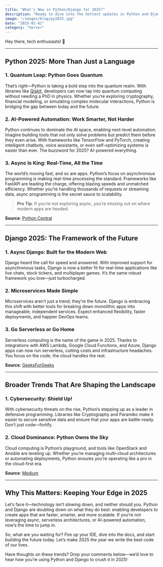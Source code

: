```yaml
---
title: "What’s New in Python/Django for 2025?"
description: "Ready to dive into the hottest updates in Python and Django for 2025? These tools have been our go-to powerhouses for years, and trust me—this year’s updates are about to take your development game to the next level. Whether you’re a Python pro or a Django devotee, this year’s innovations promise to keep you ahead of the curve. Let’s break it down."
image: "/images/blog/py2025.jpg"
date: "2025-01-01"
category: "Server"
---
```



Hey there, tech enthusiasts! 👋

---

## **Python 2025: More Than Just a Language**

### **1. Quantum Leap: Python Goes Quantum**  
That’s right—Python is taking a bold step into the quantum realm. With libraries like [Qiskit](https://qiskit.org/), developers can now tap into quantum computing without needing a PhD in physics. Whether you’re exploring cryptography, financial modeling, or simulating complex molecular interactions, Python is bridging the gap between today and the future.

### **2. AI-Powered Automation: Work Smarter, Not Harder**  
Python continues to dominate the AI space, enabling next-level automation. Imagine building tools that not only solve problems but predict them before they even arise. With frameworks like TensorFlow and PyTorch, creating intelligent chatbots, voice assistants, or even self-optimizing systems is easier than ever. The buzzword for 2025? AI-powered everything.

### **3. Async Is King: Real-Time, All the Time**  
The world’s moving fast, and so are apps. Python’s focus on asynchronous programming is making real-time processing the standard. Frameworks like FastAPI are leading the charge, offering blazing speeds and unmatched efficiency. Whether you’re handling thousands of requests or streaming data, async programming is the secret sauce to scalability.

> **Pro Tip**: If you’re not exploring async, you’re missing out on where modern apps are headed.

**Source**: [Python Central](https://www.pythoncentral.io/python-development-trends-in-2025/)

---

## **Django 2025: The Framework of the Future**

### **1. Async Django: Built for the Modern Web**  
Django heard the call for speed and answered. With improved support for asynchronous tasks, Django is now a better fit for real-time applications like live chats, stock tickers, and multiplayer games. It’s the same robust framework you love—just turbocharged.

### **2. Microservices Made Simple**  
Microservices aren’t just a trend; they’re the future. Django is embracing this shift with better tools for breaking down monolithic apps into manageable, independent services. Expect enhanced flexibility, faster deployments, and happier DevOps teams.

### **3. Go Serverless or Go Home**  
Serverless computing is the name of the game in 2025. Thanks to integrations with AWS Lambda, Google Cloud Functions, and Azure, Django apps can now run serverless, cutting costs and infrastructure headaches. You focus on the code; the cloud handles the rest.

**Source**: [GeeksForGeeks](https://www.geeksforgeeks.org/future-of-django/)

---

## **Broader Trends That Are Shaping the Landscape**

### **1. Cybersecurity: Shield Up!**  
With cybersecurity threats on the rise, Python’s stepping up as a leader in defensive programming. Libraries like Cryptography and Paramiko make it easier to secure sensitive data and ensure that your apps are battle-ready. Don’t just code—fortify.

### **2. Cloud Dominance: Python Owns the Sky**  
Cloud computing is Python’s playground, and tools like OpenStack and Ansible are leveling up. Whether you’re managing multi-cloud architectures or automating deployments, Python ensures you’re operating like a pro in the cloud-first era.

**Source**: [Medium](https://medium.com/@thomas.adman/the-future-of-python-in-2025-trends-to-watch-and-predictions-33d5318dd73d)

---

## **Why This Matters: Keeping Your Edge in 2025**

Let’s face it—technology isn’t slowing down, and neither should you. Python and Django are doubling down on what they do best: enabling developers to create apps that are faster, smarter, and more scalable. If you’re not leveraging async, serverless architectures, or AI-powered automation, now’s the time to jump in.

So, what are you waiting for? Fire up your IDE, dive into the docs, and start building the future today. Let’s make 2025 the year we write the best code of our lives.

Have thoughts on these trends? Drop your comments below—we’d love to hear how you’re using Python and Django to crush it in 2025!
